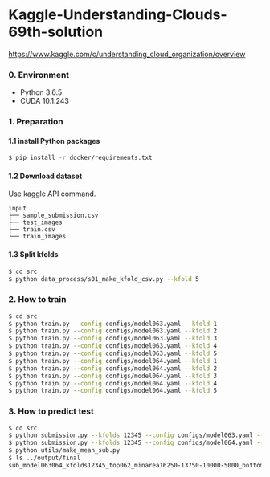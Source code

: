 # Kaggle-Understanding-Clouds-69th-solution

https://www.kaggle.com/c/understanding_cloud_organization/overview

### 0. Environment

- Python 3.6.5
- CUDA 10.1.243

### 1. Preparation

#### 1.1 install Python packages

```bash
$ pip install -r docker/requirements.txt
```

#### 1.2 Download dataset

Use kaggle API command.

```text
input
├── sample_submission.csv
├── test_images
├── train.csv
└── train_images
```


#### 1.3 Split kfolds

```bash
$ cd src
$ python data_process/s01_make_kfold_csv.py --kfold 5
```


### 2. How to train

```bash
$ cd src
$ python train.py --config configs/model063.yaml --kfold 1
$ python train.py --config configs/model063.yaml --kfold 2
$ python train.py --config configs/model063.yaml --kfold 3
$ python train.py --config configs/model063.yaml --kfold 4
$ python train.py --config configs/model063.yaml --kfold 5
$ python train.py --config configs/model064.yaml --kfold 1
$ python train.py --config configs/model064.yaml --kfold 2
$ python train.py --config configs/model064.yaml --kfold 3
$ python train.py --config configs/model064.yaml --kfold 4
$ python train.py --config configs/model064.yaml --kfold 5
```

### 3. How to predict test

```bash
$ cd src
$ python submission.py --kfolds 12345 --config configs/model063.yaml --use-best --save-predicts
$ python submission.py --kfolds 12345 --config configs/model064.yaml --use-best --save-predicts
$ python utils/make_mean_sub.py
$ ls ../output/final
sub_model063064_kfolds12345_top062_minarea16250-13750-10000-5000_bottom042_usebest_6364avg_thres.csv
```
